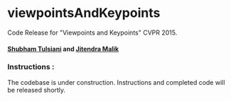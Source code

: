 # viewpointsAndKeypoints
Code Release for "Viewpoints and Keypoints" CVPR 2015.

#### [Shubham Tulsiani](http://cs.berkeley.edu/~shubhtuls) and [Jitendra Malik](http://cs.berkeley.edu/~malik)

### Instructions :
The codebase is under construction. Instructions and completed code will be released shortly.
